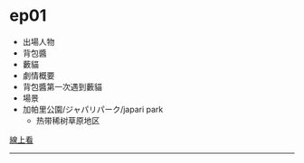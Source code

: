 
# ep01

* 出場人物
 * 背包醬
 * 藪貓
* 劇情概要
 * 背包醬第一次遇到藪貓
* 場景
 * 加帕里公園/ジャパリパーク/japari park
   * 热带稀树草原地区
 
 
 






[線上看][z01]

***
[z01]:http://bangumi.bilibili.com/anime/5796/play#100603